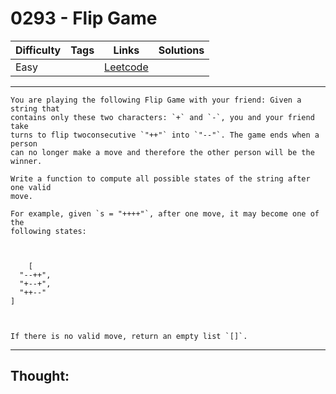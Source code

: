 # 0293 - Flip Game

Difficulty  | Tags | Links | Solutions
----------- | ---- | ----- | -----
Easy |  | [Leetcode](https://leetcode.com/problems/flip-game/description/) |


-----------

```
You are playing the following Flip Game with your friend: Given a string that
contains only these two characters: `+` and `-`, you and your friend take
turns to flip twoconsecutive `"++"` into `"--"`. The game ends when a person
can no longer make a move and therefore the other person will be the winner.

Write a function to compute all possible states of the string after one valid
move.

For example, given `s = "++++"`, after one move, it may become one of the
following states:



    [  "--++",  "+--+",  "++--"]



If there is no valid move, return an empty list `[]`.
```

-----------

## Thought:
